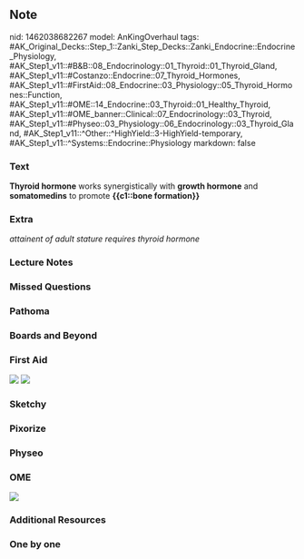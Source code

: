 ## Note
nid: 1462038682267
model: AnKingOverhaul
tags: #AK_Original_Decks::Step_1::Zanki_Step_Decks::Zanki_Endocrine::Endocrine_Physiology, #AK_Step1_v11::#B&B::08_Endocrinology::01_Thyroid::01_Thyroid_Gland, #AK_Step1_v11::#Costanzo::Endocrine::07_Thyroid_Hormones, #AK_Step1_v11::#FirstAid::08_Endocrine::03_Physiology::05_Thyroid_Hormones::Function, #AK_Step1_v11::#OME::14_Endocrine::03_Thyroid::01_Healthy_Thyroid, #AK_Step1_v11::#OME_banner::Clinical::07_Endocrinology::03_Thyroid, #AK_Step1_v11::#Physeo::03_Physiology::06_Endocrinology::03_Thyroid_Gland, #AK_Step1_v11::^Other::^HighYield::3-HighYield-temporary, #AK_Step1_v11::^Systems::Endocrine::Physiology
markdown: false

### Text
<div>
  <b>Thyroid hormone</b> works synergistically with <b>growth
  hormone</b> and <b>somatomedins</b> to promote <b>{{c1::bone
  formation}}</b>
</div>

### Extra
<i>attainent of adult stature requires thyroid hormone</i>

### Lecture Notes


### Missed Questions


### Pathoma


### Boards and Beyond


### First Aid
<img src="tmp71xM4l.png"> <img src="tmpbVCIGC.png">

### Sketchy


### Pixorize


### Physeo


### OME
<div class="ome-widget">
  <a href=
  "https://onlinemeded.org/spa/endocrinology/thyroid/acquire?ref=anki">
  <img src="_OME_AnkiFlashcards_Lesson_6.png"></a>
</div>

### Additional Resources


### One by one

